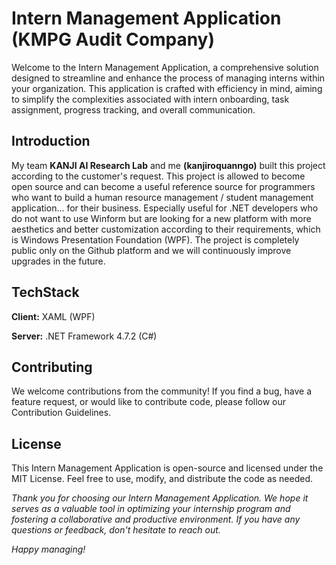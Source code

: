 # Intern Management Application (KMPG Audit Company)

Welcome to the Intern Management Application, a comprehensive solution designed to streamline and enhance the process of managing interns within your organization. This application is crafted with efficiency in mind, aiming to simplify the complexities associated with intern onboarding, task assignment, progress tracking, and overall communication.

## Introduction

My team **KANJI AI Research Lab** and me **(kanjiroquanngo)** built this project according to the customer's request. This project is allowed to become open source and can become a useful reference source for programmers who want to build a human resource management / student management application... for their business. Especially useful for .NET developers who do not want to use Winform but are looking for a new platform with more aesthetics and better customization according to their requirements, which is Windows Presentation Foundation (WPF). The project is completely public only on the Github platform and we will continuously improve upgrades in the future.


## TechStack

**Client:** XAML (WPF)

**Server:** .NET Framework 4.7.2 (C#)

## Contributing

We welcome contributions from the community! If you find a bug, have a feature request, or would like to contribute code, please follow our Contribution Guidelines.

## License
This Intern Management Application is open-source and licensed under the MIT License. Feel free to use, modify, and distribute the code as needed.


*Thank you for choosing our Intern Management Application. We hope it serves as a valuable tool in optimizing your internship program and fostering a collaborative and productive environment. If you have any questions or feedback, don't hesitate to reach out.*

*Happy managing!*
